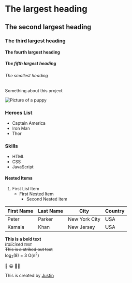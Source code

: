 # The largest heading
## The second largest heading
### The third largest heading
#### The fourth largest heading
##### The fifth largest heading
###### The smallest heading

Something about this project

![Picture of a puppy](https://place-puppy.com/300x300)

### Heroes List
- Captain America
- Iron Man
- Thor

### Skills
- HTML
- CSS
- JavaScript

#### Nested Items
1. First List Item
    - First Nested Item
        - Second Nested Item

| First Name    | Last Name | City          | Country   |
|---------------|-----------|---------------|-----------|
| Peter         | Parker    | New York City | USA       |
| Kamala        | Khan      | New Jersey    | USA       |

**This is a bold text**  
*Italicised text*  
~~This is a striked out text~~  
log<sub>2</sub>(8) = 3
O(n<sup>2</sup>)

<!-- This is a comment -->
:rofl: :grinning: :face_in_clouds:

This is created by [Justin](https://github.com/justincodestoday)